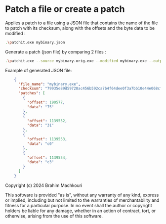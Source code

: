 # Patch a file or create a patch 

Applies a patch to a file using a JSON file that contains the name of the file to patch with its checksum, along with the offsets and the byte data to be modified :

```bash
.\patchit.exe mybinary.json
```

Generate a patch (json file) by comparing 2 files :

```bash
.\patchit.exe --source mybinary.orig.exe --modified mybinary.exe --output mybinary.json
```

Example of generated JSON file:
```json
	{
	  "file_name": "mybinary.exe",
	  "checksum": "79935e89d59728ac456b592ca7b4f64dee0f3a7bb10e44e068cf0c635f885735",
	  "patches": [
	    {
	      "offset": 190577,
	      "data": "75"
	    },
	    {
	      "offset": 1139552,
	      "data": "31"
	    },
	    {
	      "offset": 1139553,
	      "data": "c0"
	    },
	    {
	      "offset": 1139554,
	      "data": "c3"
	    }
	  ]
	}
```

Copyright (c) 2024 Brahim Machkouri

This software is provided "as is", without any warranty of any kind, express or implied, including but not limited to the warranties of merchantability and fitness for a particular purpose. In no event shall the author or copyright holders be liable for any damage, whether in an action of contract, tort, or otherwise, arising from the use of this software.
